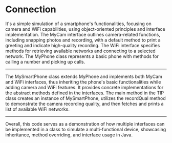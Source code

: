 # Connection
<p>It's a simple simulation of a smartphone's functionalities, focusing on camera and WiFi capabilities, using object-oriented principles and interface implementation. The MyCam interface outlines camera-related functions, including snapping photos and recording, with a default method to print a greeting and indicate high-quality recording. The WiFi interface specifies methods for retrieving available networks and connecting to a selected network. The MyPhone class represents a basic phone with methods for calling a number and picking up calls.</p>
<hr>
<p>The MySmartPhone class extends MyPhone and implements both MyCam and WiFi interfaces, thus inheriting the phone's basic functionalities while adding camera and WiFi features. It provides concrete implementations for the abstract methods defined in the interfaces. The main method in the TIP class creates an instance of MySmartPhone, utilizes the recordQual method to demonstrate the camera recording quality, and then fetches and prints a list of available WiFi networks.</p>
<hr>
<p>Overall, this code serves as a demonstration of how multiple interfaces can be implemented in a class to simulate a multi-functional device, showcasing inheritance, method overriding, and interface usage in Java.</p>
